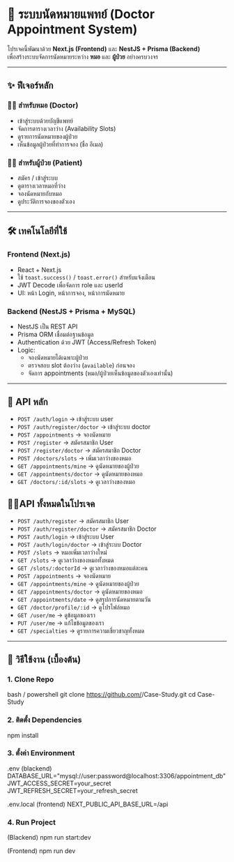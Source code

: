 # 🏥 ระบบนัดหมายแพทย์ (Doctor Appointment System)

โปรเจคนี้พัฒนาด้วย **Next.js (Frontend)** และ **NestJS + Prisma (Backend)**  
เพื่อสร้างระบบจัดการนัดหมายระหว่าง **หมอ** และ **ผู้ป่วย** อย่างครบวงจร  

---

## ✨ ฟีเจอร์หลัก

### 👩‍⚕️ สำหรับหมอ (Doctor)
- เข้าสู่ระบบด้วยบัญชีแพทย์
- จัดการตารางเวลาว่าง (Availability Slots)
- ดูรายการนัดหมายของผู้ป่วย
- เห็นข้อมูลผู้ป่วยที่ทำการจอง (ชื่อ อีเมล)

### 🧑‍🦱 สำหรับผู้ป่วย (Patient)
- สมัคร / เข้าสู่ระบบ
- ดูตารางเวลาหมอที่ว่าง
- จองนัดหมายกับหมอ
- ดูประวัติการจองของตัวเอง

---

## 🛠 เทคโนโลยีที่ใช้

### Frontend (Next.js)
- React + Next.js
- ใช้ `toast.success()` / `toast.error()` สำหรับแจ้งเตือน
- JWT Decode เพื่อจัดการ role และ userId
- UI: หน้า Login, หน้าการจอง, หน้าการนัดหมาย

### Backend (NestJS + Prisma + MySQL)
- NestJS เป็น REST API
- Prisma ORM เชื่อมต่อฐานข้อมูล
- Authentication ด้วย JWT (Access/Refresh Token)
- Logic:
  - จองนัดหมายได้เฉพาะผู้ป่วย
  - ตรวจสอบ slot ต้องว่าง (`available`) ก่อนจอง
  - จัดการ appointments (หมอ/ผู้ป่วยเห็นข้อมูลของตัวเองเท่านั้น)

---

## 📌 API หลัก
- `POST /auth/login` → เข้าสู่ระบบ user
- `POST /auth/register/doctor` → เข้าสู่ระบบ doctor
- `POST /appointments` → จองนัดหมาย
- `POST /register` → สมัครสมาชิก User
- `POST /register/doctor` → สมัครสมาชิก Doctor
- `POST /doctors/slots` → เพิ่มเวลาว่างของหมอ
- `GET /appointments/mine` → ดูนัดหมายของผู้ป่วย
- `GET /appointments/doctor` → ดูนัดหมายของหมอ
- `GET /doctors/:id/slots` → ดูเวลาว่างของหมอ

## 📌📌API ทั้งหมดในโปรเจค
- `POST /auth/register` → สมัครสมาชิก User
- `POST /auth/register/doctor` → สมัครสมาชิก Doctor
- `POST /auth/login` → เข้าสู่ระบบ User
- `POST /auth/login/doctor` → เข้าสู่ระบบ Doctor
- `POST /slots` → หมอเพิ่มเวลาว่างใหม่
- `GET /slots` → ดูเวลาว่างของหมอทั้งหมด
- `GET /slots/:doctorId` → ดูเวลาว่างของหมอแต่ละคน
- `POST /appointments` → จองนัดหมาย
- `GET /appointments/mine` → ดูนัดหมายของผู้ป่วย
- `GET /appointments/doctor` → ดูนัดหมายของหมอ
- `GET /appointments/date` → ดูสรุปการนัดหมายตามวัน
- `GET /doctor/profile/:id` → ดูโปรไฟล์หมอ
- `GET /user/me` → ดูข้อมูลของเรา
- `PUT /user/me` → แก้ไขข้อมูลของเรา
- `GET /specialties` → ดูรายการความเชี่ยวชาญทั้งหมด



---

## 🔧 วิธีใช้งาน (เบื้องต้น)

### 1. Clone Repo
bash / powershell
git clone https://github.com/<username>/Case-Study.git
cd Case-Study 

### 2. ติดตั้ง Dependencies
npm install

### 3. ตั้งค่า Environment
.env (blackend)
DATABASE_URL="mysql://user:password@localhost:3306/appointment_db"
JWT_ACCESS_SECRET=your_secret
JWT_REFRESH_SECRET=your_refresh_secret

.env.local (frontend)
NEXT_PUBLIC_API_BASE_URL=/api

### 4. Run Project
(Blackend) 
npm run start:dev

(Frontend)
npm run dev


